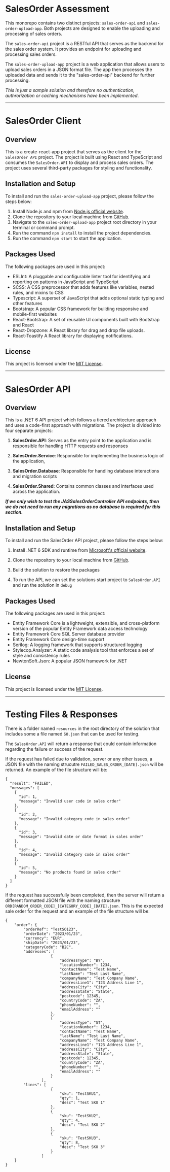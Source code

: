 # SalesOrder Assessment

This monorepo contains two distinct projects: `sales-order-api` and `sales-order-upload-app`. Both projects are designed to enable the uploading and processing of sales orders.

The `sales-order-api` project is a RESTful API that serves as the backend for the sales order system. It provides an endpoint for uploading and processing sales orders.

The `sales-order-upload-app` project is a web application that allows users to upload sales orders in a JSON format file. The app then processes the uploaded data and sends it to the "sales-order-api" backend for further processing.

*This is just a sample solution and therefore no authentication, authrorization or caching mechanisms have been implemented*.

---

# SalesOrder Client

## Overview

This is a create-react-app project that serves as the client for the `SalesOrder API` project. The project is built using React and TypeScript and consumes the `SalesOrder.API` to display and process sales orders. The project uses several third-party packages for styling and functionality.

## Installation and Setup

To install and run the `sales-order-upload-app` project, please follow the steps below:

1. Install Node.js and npm from [Node.js official website](https://nodejs.org/en/).
2. Clone the repository to your local machine from [GitHub](https://github.com/frank209022019/sales-order-mono). 
3. Navigate to the `sales-order-upload-app` project root directory in your terminal or command prompt.
4. Run the command `npm install` to install the project dependencies.
5. Run the command `npm start` to start the application.

## Packages Used

The following packages are used in this project:

- ESLInt: A pluggable and configurable linter tool for identifying and reporting on patterns in JavaScript and TypeScript
- SCSS: A CSS preprocessor that adds features like variables, nested rules, and mixins to CSS
- Typescript: A superset of JavaScript that adds optional static typing and other features
- Bootstrap: A popular CSS framework for building responsive and mobile-first websites
- React-Bootstrap: A set of reusable UI components built with Bootstrap and React
- React-Dropzone: A React library for drag and drop file uploads.
- React-Toastify A React library for displaying notifications.

## License

This project is licensed under the [MIT License](https://opensource.org/licenses/MIT).

---

# SalesOrder API

## Overview

This is a .NET 6 API project which follows a tiered architecture approach and uses a code-first approach with migrations. The project is divided into four separate projects:

1. **SalesOrder.API**: Serves as the entry point to the application and is responsible for handling HTTP requests and responses

2. **SalesOrder.Service**: Responsible for implementing the business logic of the application,

3. **SalesOrder.Database**: Responsible for handling database interactions and migration scripts

4. **SalesOrder.Shared**: Contains common classes and interfaces used across the application.

***If we only wish to test the JASSalesOrderController API endpoints, then we do not need to run any migrations as no database is required for this section.***

## Installation and Setup

To install and run the SalesOrder API project, please follow the steps below:

1. Install .NET 6 SDK and runtime from [Microsoft's official website](https://dotnet.microsoft.com/download/dotnet/6.0).

2. Clone the repository to your local machine from [GitHub](https://github.com/frank209022019/sales-order-mono).

3. Build the solution to restore the packages

4. To run the API, we can set the solutions start project to `SalesOrder.API` and run the solution in `debug`

## Packages Used

The following packages are used in this project:

- Entity Framework Core is a lightweight, extensible, and cross-platform version of the popular Entity Framework data access technology
- Entity Framework Core SQL Server database provider
- Entity Framework Core design-time support
- Serilog: A logging framework that supports structured logging
- Stylecop.Analyzer: A static code analysis tool that enforces a set of style and consistency rules
- NewtonSoft.Json: A popular JSON framework for .NET

## License

This project is licensed under the [MIT License](https://opensource.org/licenses/MIT).

---

# Testing Files & Responses

There is a folder named `resources` in the root directory of the solution that includes some a file named `SO.json` that can be used for testing. 

The `SalesOrder.API` will return a response that could contain information regarding the failure or success of the request.

If the request has failed due to validation, server or any other issues, a JSON file with the naming strucutre `FAILED_SALES_ORDER_[DATE].json` will be returned. An example of the file structure will be:

```
{
  "result": "FAILED",
  "messages": [
    {
      "id": 1,
      "message": "Invalid user code in sales order"
    },
    {
      "id": 2,
      "message": "Invalid category code in sales order"
    },
    {
      "id": 3,
      "message": "Invalid date or date format in sales order"
    },
    {
      "id": 4,
      "message": "Invalid category code in sales order"
    },
    {
      "id": 5,
      "message": "No products found in sales order"
    }
  ]
}
```

If the request has successfully been completed, then the server will return  a different formatted JSON file with the naming structure `ORD[RANDOM_ORDER_CODE]_[CATEGORY_CODE]_[DATE].json`. This is the expected sale order for the request and an example of the file structure will be: 

```
{
	"order": {
		"orderRef": "TestSO123",
		"orderDate": "2023/01/23",
		"currency": "EUR",
		"shipDate": "2023/01/23",
		"categoryCode": "B2C",
		"addresses": [
					{
						"addressType": "BY",
						"locationNumber": 1234,
						"contactName": "Test Name",
						"lastName": "Test Last Name",
						"companyName": "Test Company Name",
						"addressLine1": "123 Address Line 1",
						"addressCity": "City",
						"addressState": "State",
						"postcode": 12345,
						"countryCode": "ZA",
						"phoneNumber": "",
						"emailAddress": ""
					},
					{
						"addressType": "ST",
						"locationNumber": 1234,
						"contactName": "Test Name",
						"lastName": "Test Last Name",
						"companyName": "Test Company Name",
						"addressLine1": "123 Address Line 1",
						"addressCity": "City",
						"addressState": "State",
						"postcode": 12345,
						"countryCode": "ZA",
						"phoneNumber": "",
						"emailAddress": ""
					}
				],
		"lines": [
					{
						"sku": "TestSKU1",
						"qty": 1,
						"desc": "Test SKU 1"
					},
					{
						"sku": "TestSKU2",
						"qty": 4,
						"desc": "Test SKU 2"
					},
					{
						"sku": "TestSKU3",
						"qty": 8,
						"desc": "Test SKU 3"
					}
				]
	}
}
```
